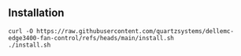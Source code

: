 ## Installation

```
curl -O https://raw.githubusercontent.com/quartzsystems/dellemc-edge3400-fan-control/refs/heads/main/install.sh
./install.sh
```